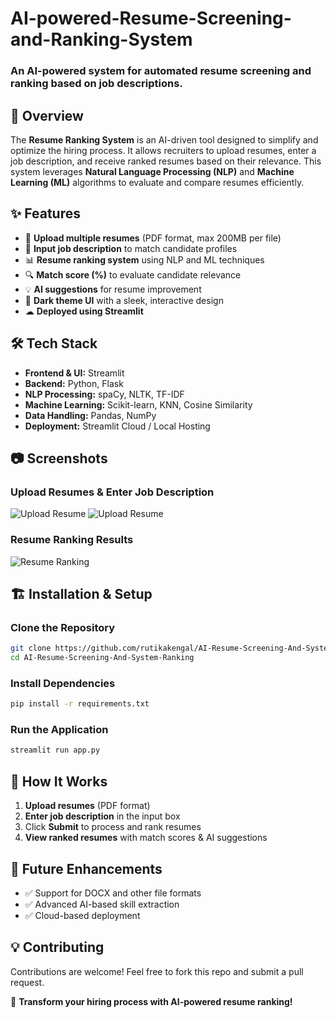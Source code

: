 # AI-powered-Resume-Screening-and-Ranking-System

### An AI-powered system for automated resume screening and ranking based on job descriptions.

## 📌 Overview
The **Resume Ranking System** is an AI-driven tool designed to simplify and optimize the hiring process. It allows recruiters to upload resumes, enter a job description, and receive ranked resumes based on their relevance. This system leverages **Natural Language Processing (NLP)** and **Machine Learning (ML)** algorithms to evaluate and compare resumes efficiently.

## ✨ Features
- 📂 **Upload multiple resumes** (PDF format, max 200MB per file)
- 📝 **Input job description** to match candidate profiles
- 📊 **Resume ranking system** using NLP and ML techniques
- 🔍 **Match score (%)** to evaluate candidate relevance
- 💡 **AI suggestions** for resume improvement
- 🎨 **Dark theme UI** with a sleek, interactive design
- ☁ **Deployed using Streamlit**

## 🛠️ Tech Stack
- **Frontend & UI:** Streamlit
- **Backend:** Python, Flask
- **NLP Processing:** spaCy, NLTK, TF-IDF
- **Machine Learning:** Scikit-learn, KNN, Cosine Similarity
- **Data Handling:** Pandas, NumPy
- **Deployment:** Streamlit Cloud / Local Hosting

## 📷 Screenshots
### Upload Resumes & Enter Job Description
![Upload Resume](./screenshots/upload.png)
![Upload Resume](./screenshots/resumeupload.png)

### Resume Ranking Results
![Resume Ranking](./screenshots/screening.png)

## 🏗️ Installation & Setup
### Clone the Repository
```bash
git clone https://github.com/rutikakengal/AI-Resume-Screening-And-System-Ranking.git
cd AI-Resume-Screening-And-System-Ranking
```

### Install Dependencies
```bash
pip install -r requirements.txt
```

### Run the Application
```bash
streamlit run app.py
```

## 🎯 How It Works
1. **Upload resumes** (PDF format)
2. **Enter job description** in the input box
3. Click **Submit** to process and rank resumes
4. **View ranked resumes** with match scores & AI suggestions

## 📌 Future Enhancements
- ✅ Support for DOCX and other file formats
- ✅ Advanced AI-based skill extraction
- ✅ Cloud-based deployment

## 💡 Contributing
Contributions are welcome! Feel free to fork this repo and submit a pull request.


🚀 **Transform your hiring process with AI-powered resume ranking!**
